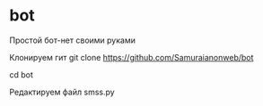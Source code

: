 # bot
Простой бот-нет своими руками 

Клонируем гит 
git clone https://github.com/Samuraianonweb/bot

cd bot

Редактируем файл smss.py

